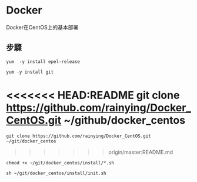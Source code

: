 # Docker #

Docker在CentOS上的基本部署

## 步驟 ##

```
yum  -y install epel-release
```

```
yum -y install git 
```

<<<<<<< HEAD:README
git clone https://github.com/rainying/Docker_CentOS.git ~/github/docker_centos
=======
```
git clone https://github.com/rainying/Docker_CentOS.git ~/git/docker_centos
```
>>>>>>> origin/master:README.md

```
chmod +x ~/git/docker_centos/install/*.sh
```

```
sh ~/git/docker_centos/install/init.sh
```



